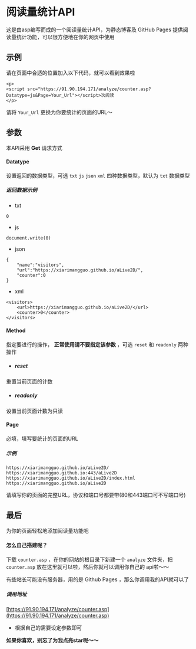 # 阅读量统计API #
这是由asp编写而成的一个阅读量统计API，为静态博客及 GitHub Pages 提供阅读量统计功能，可以很方便地在你的网页中使用
## 示例 ##
请在页面中合适的位置加入以下代码，就可以看到效果啦

```
<p>
<script src="https://91.90.194.171/analyze/counter.asp?Datatype=js&Page=Your_Url"></script>次阅读
</p>
```
请将 `Your_Url` 更换为你要统计的页面的URL～
## 参数 ##

本API采用 **Get** 请求方式

#### Datatype ####
设置返回的数据类型，可选 `txt`  `js`  `json`  `xml` 四种数据类型，默认为 `txt` 数据类型
##### 返回数据示例 #####

- txt
```
0
```

- js
```
document.write(0)
```

- json
```
{
    "name":"visitors",
    "url":"https://xiarimangguo.github.io/aLive2D/",
    "counter":0
}
```

- xml
```
<visitors>
    <url>https://xiarimangguo.github.io/aLive2D/</url>
    <counter>0</counter>
</visitors>
```

#### Method ####
指定要进行的操作， **正常使用请不要指定该参数** ，可选 `reset` 和 `readonly` 两种操作

- ##### reset #####
重置当前页面的计数

- ##### readonly #####
设置当前页面计数为只读

#### Page ####
必填，填写要统计的页面的URL
##### 示例 #####
```
https://xiarimangguo.github.io/aLive2D/
https://xiarimangguo.github.io:443/aLive2D
https://xiarimangguo.github.io/aLive2D/index.html
https://xiarimangguo.github.io/aLive2D
```
请填写你的页面的完整URL，协议和端口号都要带(80和443端口可不写端口号)

## 最后 ##
为你的页面轻松地添加阅读量功能吧

#### 怎么自己搭建呢？ ####
下载 `counter.asp` ，在你的网站的根目录下新建一个 `analyze` 文件夹，把 `counter.asp` 放在这里就可以啦，然后你就可以调用你自己的 api啦～～

有些站长可能没有服务器，用的是 Github Pages ，那么你调用我的API就可以了
##### 调用地址 ##### 
[https://91.90.194.171/analyze/counter.asp](https://91.90.194.171/analyze/counter.asp)

- 根据自己的需要设定参数即可


 **如果你喜欢，别忘了为我点亮star呢～～** 